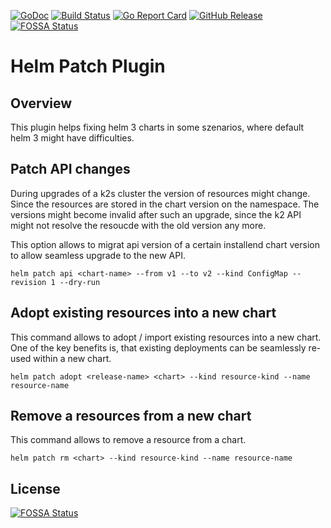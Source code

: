 [![GoDoc](https://godoc.org/github.com/bakito/helm-patch?status.svg)](http://godoc.org/github.com/bakito/helm-patch)
[![Build Status](https://travis-ci.com/bakito/helm-patch.svg?branch=master)](https://travis-ci.com/bakito/helm-patch)
[![Go Report Card](https://goreportcard.com/badge/github.com/bakito/helm-patch)](https://goreportcard.com/report/github.com/bakito/helm-patch)
[![GitHub Release](https://img.shields.io/github/release/bakito/helm-patch.svg?style=flat)](https://github.com/bakito/helm-patch/releases)
[![FOSSA Status](https://app.fossa.io/api/projects/git%2Bgithub.com%2Fbakito%2Fhelm-patch.svg?type=shield)](https://app.fossa.io/projects/git%2Bgithub.com%2Fbakito%2Fhelm-patch?ref=badge_shield)

# Helm Patch Plugin

## Overview

This plugin helps fixing helm 3 charts in some szenarios, where default helm 3 might have difficulties.

## Patch API changes

During upgrades of a k2s cluster the version of resources might change. Since the resources are stored in the chart version on the namespace. The versions might become invalid after such an upgrade, since the k2 API might not resolve the resoucde with the old version any more.

This option allows to migrat api version of a certain installend chart version to allow seamless upgrade to the new API.

```console
helm patch api <chart-name> --from v1 --to v2 --kind ConfigMap --revision 1 --dry-run
```

## Adopt existing resources into a new chart

This command allows to adopt / import existing resources into a new chart.
One of the key benefits is, that existing deployments can be seamlessly re-used within a new chart.

```console
helm patch adopt <release-name> <chart> --kind resource-kind --name resource-name
```

## Remove a resources from a new chart

This command allows to remove a resource from a chart.

```console
helm patch rm <chart> --kind resource-kind --name resource-name
```

## License
[![FOSSA Status](https://app.fossa.io/api/projects/git%2Bgithub.com%2Fbakito%2Fhelm-patch.svg?type=large)](https://app.fossa.io/projects/git%2Bgithub.com%2Fbakito%2Fhelm-patch?ref=badge_large)